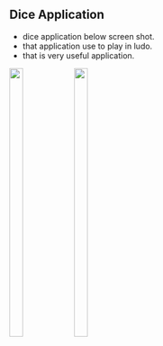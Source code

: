 
## Dice Application
- dice application below screen shot.
- that application use to play in ludo.
- that is very useful application.

<p float="center"> 
<img src="https://user-images.githubusercontent.com/101552010/191577443-cf162d60-e78a-4875-a0a9-055daaadd3c9.png" width=22% height=35%>
<img src="https://user-images.githubusercontent.com/101552010/191577450-2c2bffa8-b58c-4796-b023-b0a1cce5d44f.png" width=22% height=35%>
</p>

